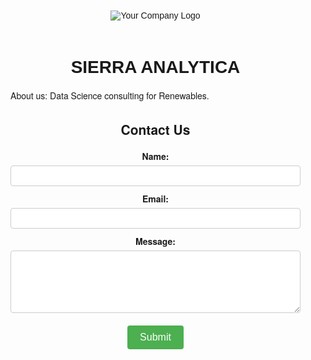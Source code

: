 <!DOCTYPE html>
<html lang="en">
<head>
    <meta charset="UTF-8">
    <meta name="viewport" content="width=device-width, initial-scale=1.0">
    <title>SIERRA ANALYTICA</title>
    <link rel="stylesheet" href="https://fonts.googleapis.com/css2?family=Montserrat:wght@400;700&display=swap">
    <style>
        body {
            font-family: 'Helvetica Neue', Helvetica, Arial, sans-serif;
            margin: 0;
            padding: 0;
            box-sizing: border-box;
        }
        .container {
            max-width: 800px;
            margin: 0 auto;
            padding: 20px;
            text-align: center;
        }
        .logo {
            margin-bottom: 20px;
            font-family: 'Montserrat', sans-serif;
        }
        h1 {
            text-align: center;
            font-family: 'Montserrat', sans-serif;
        }
        p {
            text-align: justify;
        }
        .contact-form {
            margin-top: 20px;
        }
        .form-group {
            margin-bottom: 10px;
        }
        .form-group label {
            display: block;
            margin-bottom: 5px;
            font-weight: bold;
        }
        .form-group input[type="text"],
        .form-group input[type="email"],
        .form-group textarea {
            width: 100%;
            padding: 8px;
            box-sizing: border-box;
            border: 1px solid #ccc;
            border-radius: 4px;
        }
        .form-group textarea {
            height: 100px;
        }
        .form-group input[type="submit"] {
            background-color: #4CAF50;
            color: white;
            border: none;
            padding: 10px 20px;
            text-align: center;
            text-decoration: none;
            display: inline-block;
            font-size: 16px;
            margin-top: 10px;
            cursor: pointer;
            border-radius: 4px;
        }
        .form-group input[type="submit"]:hover {
            background-color: #45a049;
        }
    </style>
</head>
<body>
    <div class="container">
        <img src="your-logo.png" alt="Your Company Logo" class="logo">
        <h1>SIERRA ANALYTICA</h1>
        <p>About us: Data Science consulting for Renewables.</p>
        <div class="contact-form">
            <h2>Contact Us</h2>
            <form action="mailto:chetan@sierraanalytica.com" method="post" enctype="text/plain">
                <div class="form-group">
                    <label for="name">Name:</label>
                    <input type="text" id="name" name="name" required>
                </div>
                <div class="form-group">
                    <label for="email">Email:</label>
                    <input type="email" id="email" name="email" required>
                </div>
                <div class="form-group">
                    <label for="message">Message:</label>
                    <textarea id="message" name="message" required></textarea>
                </div>
                <div class="form-group">
                    <input type="submit" value="Submit">
                </div>
            </form>
        </div>
    </div>
</body>
</html>

